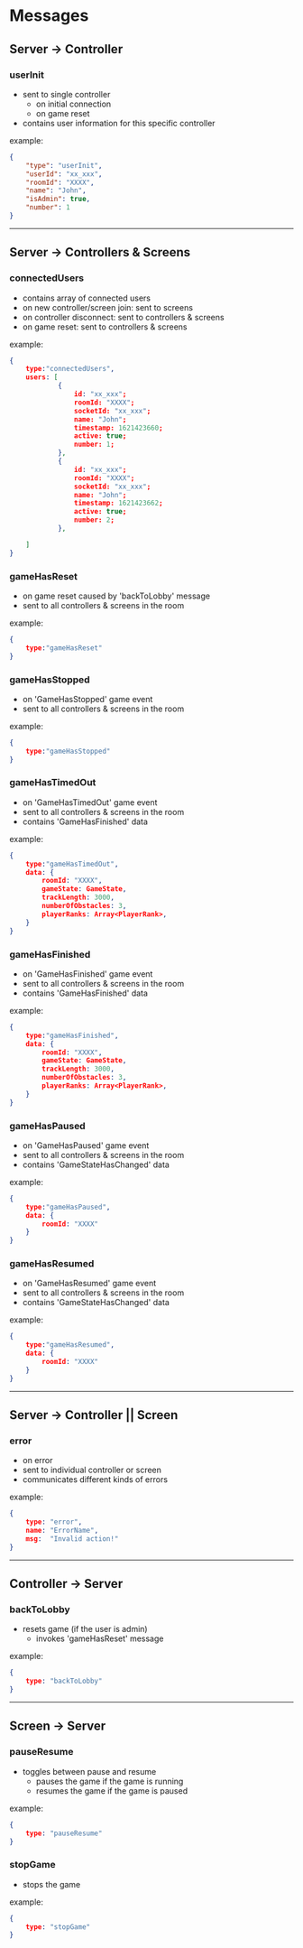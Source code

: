 # Messages



## Server → Controller

### userInit

-   sent to single controller
    -   on initial connection
    -   on game reset
-   contains user information for this specific controller

example:

```json
{
    "type": "userInit",
    "userId": "xx_xxx",
    "roomId": "XXXX",
    "name": "John",
    "isAdmin": true,
    "number": 1
}
```
* * *

## Server → Controllers & Screens

### connectedUsers

-   contains array of connected users
-   on new controller/screen join: sent to screens
-   on controller disconnect: sent to controllers & screens
-   on game reset: sent to controllers & screens

example:

```json
{
    type:"connectedUsers",
    users: [
            {
                id: "xx_xxx";
                roomId: "XXXX";
                socketId: "xx_xxx";
                name: "John";
                timestamp: 1621423660;
                active: true;
                number: 1;
            },
            {
                id: "xx_xxx";
                roomId: "XXXX";
                socketId: "xx_xxx";
                name: "John";
                timestamp: 1621423662;
                active: true;
                number: 2;
            },

    ]
}
```
### gameHasReset

-   on game reset caused by 'backToLobby' message
-   sent to all controllers & screens in the room

example:

```json
{
    type:"gameHasReset"
}
```

### gameHasStopped

-   on 'GameHasStopped' game event
-   sent to all controllers & screens in the room

example:

```json
{
    type:"gameHasStopped"
}
```

### gameHasTimedOut

-   on 'GameHasTimedOut' game event
-   sent to all controllers & screens in the room
-   contains 'GameHasFinished' data

example:

```json
{
    type:"gameHasTimedOut",
    data: {
        roomId: "XXXX",
        gameState: GameState,
        trackLength: 3000,
        numberOfObstacles: 3,
        playerRanks: Array<PlayerRank>,
    }
}
```
### gameHasFinished

-   on 'GameHasFinished' game event
-   sent to all controllers & screens in the room
-   contains 'GameHasFinished' data

example:

```json
{
    type:"gameHasFinished",
    data: {
        roomId: "XXXX",
        gameState: GameState,
        trackLength: 3000,
        numberOfObstacles: 3,
        playerRanks: Array<PlayerRank>,
    }
}
```
### gameHasPaused

-   on 'GameHasPaused' game event
-   sent to all controllers & screens in the room
-   contains 'GameStateHasChanged' data

example:

```json
{
    type:"gameHasPaused",
    data: {
        roomId: "XXXX"
    }
}
```

### gameHasResumed

-   on 'GameHasResumed' game event
-   sent to all controllers & screens in the room
-   contains 'GameStateHasChanged' data

example:

```json
{
    type:"gameHasResumed",
    data: {
        roomId: "XXXX"
    }
}
```

* * *
## Server → Controller || Screen

### error

-   on error
-   sent to individual controller or screen
-   communicates different kinds of errors

example:

```json
{
    type: "error",
    name: "ErrorName",
    msg:  "Invalid action!"
}
```


* * *
## Controller → Server

### backToLobby

-   resets game (if the user is admin)
    -   invokes 'gameHasReset' message

example:

```json
{
    type: "backToLobby"
}
```
* * *

## Screen → Server

### pauseResume

-   toggles between pause and resume
    -   pauses the game if the game is running
    -   resumes the game if the game is paused

example:

```json
{
    type: "pauseResume"
}
```

### stopGame

-   stops the game

example:

```json
{
    type: "stopGame"
}
```